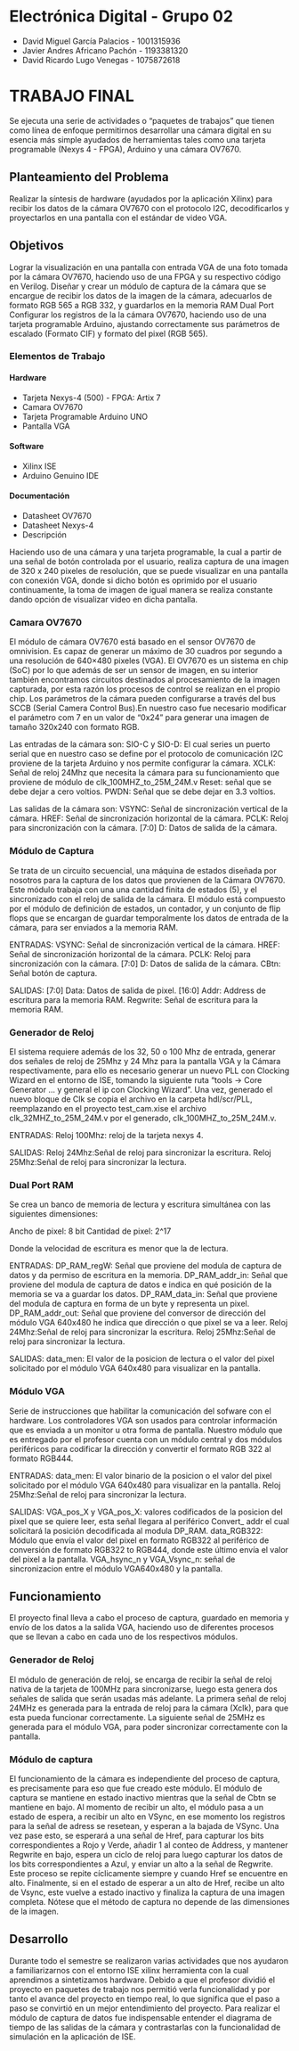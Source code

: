 # Electrónica Digital - Grupo 02

* David Miguel García Palacios - 1001315936
* Javier Andres Africano Pachón - 1193381320
* David Ricardo Lugo Venegas - 1075872618


# TRABAJO FINAL

Se ejecuta una serie de actividades o “paquetes de trabajos” que tienen como  línea de enfoque  permitirnos desarrollar una cámara digital en su esencia más simple ayudados de herramientas tales como una tarjeta programable (Nexys 4 - FPGA),  Arduino y una cámara OV7670.


## Planteamiento del Problema
Realizar la síntesis de hardware (ayudados por la aplicación Xilinx) para recibir los datos de la cámara OV7670 con el protocolo I2C,  decodificarlos y proyectarlos en una pantalla con el estándar de video VGA. 

## Objetivos
Lograr la visualización en una pantalla con entrada VGA de una foto tomada por la cámara OV7670, haciendo uso de una FPGA y su respectivo código en Verilog.
Diseñar y crear un módulo de captura de la cámara que se encargue de recibir los datos de la imagen de la cámara, adecuarlos de formato RGB 565 a RGB 332, y guardarlos en la memoria RAM Dual Port
Configurar los registros de la la cámara OV7670, haciendo uso de una tarjeta programable Arduino, ajustando correctamente sus parámetros de escalado (Formato CIF) y formato del pixel (RGB 565).

### Elementos de Trabajo
#### Hardware
* Tarjeta Nexys-4 (500) - FPGA: Artix 7
* Camara OV7670
* Tarjeta Programable Arduino UNO 
*  Pantalla VGA
#### Software
* Xilinx ISE
* Arduino Genuino IDE
#### Documentación
* Datasheet OV7670
* Datasheet Nexys-4
* Descripción

Haciendo uso de una cámara y una tarjeta programable, la cual a partir de una señal de botón controlada por el usuario, realiza captura de una imagen de 320 x 240 pixeles de resolución, que se puede visualizar en una pantalla con conexión VGA, donde si dicho botón es oprimido por el usuario continuamente, la toma de imagen de igual manera se realiza constante dando opción de visualizar video en dicha pantalla.

### Camara OV7670

El módulo de cámara OV7670 está basado en el sensor OV7670 de omnivision. Es capaz de generar un máximo de 30 cuadros por segundo a una resolución de 640×480 pixeles (VGA). El OV7670 es un sistema en chip (SoC) por lo que además de ser un sensor de imagen, en su interior también encontramos circuitos destinados al procesamiento de la imagen capturada, por esta razón los procesos de control se realizan en el propio chip. Los parámetros de la cámara pueden configurarse a través del bus SCCB (Serial Camera Control Bus).En nuestro caso fue necesario modificar el parámetro com 7 en un valor de “0x24” para generar una imagen de tamaño 320x240  con formato RGB.

Las entradas de la cámara son: 
SIO-C y SIO-D: El cual  series un puerto serial que en nuestro caso se define por  el protocolo de comunicación I2C proviene de la tarjeta Arduino y nos permite configurar la cámara.
XCLK: Señal de reloj  24Mhz que necesita la cámara para su funcionamiento que proviene de módulo de clk_100MHZ_to_25M_24M.v
Reset: señal que se debe dejar a cero voltios.
PWDN: Señal que se debe dejar en 3.3 voltios.

Las salidas de la cámara son: 
VSYNC: Señal de sincronización vertical de la cámara.
HREF: Señal de sincronización horizontal de la cámara.
PCLK: Reloj para sincronización con la cámara.
[7:0] D: Datos de salida de la cámara.

### Módulo de Captura

Se trata de un circuito secuencial, una máquina de estados diseñada por nosotros para la captura de los datos que provienen de la Cámara OV7670. Este módulo trabaja con una una cantidad finita de estados (5), y el sincronizado con el reloj de salida de la cámara. El módulo está compuesto por el módulo de definición de estados, un contador, y un conjunto de flip flops que se encargan de guardar temporalmente los datos de entrada de la cámara, para ser enviados a la memoria RAM.

ENTRADAS:
VSYNC: Señal de sincronización vertical de la cámara.
HREF: Señal de sincronización horizontal de la cámara.
PCLK: Reloj para sincronización con la cámara.
[7:0] D: Datos de salida de la cámara.
CBtn: Señal botón de captura.

SALIDAS:
[7:0] Data: Datos de salida de pixel.
[16:0] Addr: Address de escritura para la memoria RAM.
Regwrite: Señal de escritura para la memoria RAM.


### Generador de Reloj

El sistema requiere además de los 32, 50 o 100 Mhz de entrada, generar dos señales de reloj de 25Mhz y 24 Mhz para la pantalla VGA y la Cámara respectivamente, para ello es necesario generar un nuevo PLL con Clocking Wizard en el entorno de ISE, tomando la siguiente ruta “tools -> Core Generator ... y general el ip con Clocking Wizard”. Una vez, generado el nuevo bloque de Clk se copia el archivo en la carpeta hdl/scr/PLL, reemplazando en el proyecto test_cam.xise el archivo clk_32MHZ_to_25M_24M.v por el generado, clk_100MHZ_to_25M_24M.v.

ENTRADAS:
Reloj 100Mhz: reloj de la tarjeta nexys 4.

SALIDAS:
Reloj 24Mhz:Señal de reloj para sincronizar la escritura.
Reloj 25Mhz:Señal de reloj para sincronizar la lectura.

### Dual Port RAM

Se crea un banco de memoria de lectura  y escritura simultánea con las siguientes dimensiones: 
 
Ancho de pixel: 8 bit
Cantidad de pixel: 2^17

Donde la velocidad de escritura es menor que la de lectura.


ENTRADAS:
DP_RAM_regW: Señal que proviene del modula de captura de datos y da permiso de escritura en la memoria.
DP_RAM_addr_in: Señal que proviene del modula de captura de datos e indica en qué posición de la memoria se va a guardar los datos.
DP_RAM_data_in: Señal que proviene del modula de captura en forma de un byte y representa un pixel.
DP_RAM_addr_out: Señal que proviene del conversor de dirección del módulo VGA 640x480 he indica que dirección o que pixel se va a leer. 
Reloj 24Mhz:Señal de reloj para sincronizar la escritura.
Reloj 25Mhz:Señal de reloj para sincronizar la lectura.

SALIDAS:
data_men: El valor de la posicion de lectura o  el valor del pixel solicitado por el módulo VGA 640x480 para visualizar en la pantalla.


### Módulo VGA

Serie de instrucciones que habilitar la  comunicación del sofware con el hardware. Los controladores VGA son usados para controlar información que es enviada a un monitor u otra forma de pantalla.
Nuestro módulo que es entregado por el profesor cuenta con un módulo central y dos módulos periféricos para codificar la dirección y convertir el formato RGB 322 al formato RGB444.

ENTRADAS:
data_men: El valor binario de la posicion  o el valor del pixel solicitado por el módulo VGA 640x480 para visualizar en la pantalla.
Reloj 25Mhz:Señal de reloj para sincronizar la lectura.

SALIDAS:
VGA_pos_X y VGA_pos_X: valores codificados de la posicion del pixel que se quiere leer, esta señal llegara al periférico Convert_ addr el cual solicitará la posición decodificada al modula DP_RAM. 
data_RGB322: Módulo que envía el valor del pixel en formato RGB322 al periférico de conversión de formato RGB322 to RGB444, donde este último envía el valor del pixel a la pantalla.
VGA_hsync_n y VGA_Vsync_n: señal de sincronizacion entre el módulo VGA640x480 y la pantalla.

## Funcionamiento
El proyecto final lleva a cabo el proceso de captura, guardado en memoria y envío de los datos a la salida VGA, haciendo uso de diferentes procesos que se llevan a cabo en cada uno de los respectivos módulos.

### Generador de Reloj
El módulo de generación de reloj, se encarga de recibir la señal de reloj nativa de la tarjeta de 100MHz para sincronizarse, luego esta genera dos señales de salida que serán usadas más adelante. La primera señal de reloj 24MHz es generada para la entrada de reloj para la cámara (Xclk), para que esta pueda funcionar correctamente. La siguiente señal de 25MHz es generada para el módulo VGA, para poder sincronizar correctamente con la pantalla.

### Módulo de captura
El funcionamiento de la cámara es independiente del proceso de captura, es precisamente para eso que fue creado este módulo. El módulo de captura se mantiene en estado inactivo mientras que la señal de Cbtn se mantiene en bajo. Al momento de recibir un alto, el módulo pasa a un estado de espera, a recibir un alto en VSync, en ese momento los registros para la señal de adress se resetean, y esperan a la bajada de VSync. Una vez pase esto, se esperará a una señal de Href, para capturar los bits correspondientes a Rojo y Verde, añadir 1 al conteo de Address, y mantener Regwrite en bajo, espera un ciclo de reloj para luego capturar los datos de los bits correspondientes a Azul, y enviar un alto a la señal de Regwrite. Este proceso se repite cíclicamente siempre y cuando Href se encuentre en alto. Finalmente, si en el estado de esperar a un alto de Href, recibe un alto de Vsync, este vuelve a estado inactivo y finaliza la captura de una imagen completa. Nótese que el método de captura no depende de las dimensiones de la imagen.

## Desarrollo
Durante todo el semestre se realizaron varias actividades que nos ayudaron a familiarizarnos con el entorno ISE xilinx herramienta con la cual aprendimos a sintetizamos hardware. Debido a que el profesor dividió el proyecto en paquetes de trabajo nos permitió  verla funcionalidad y por tanto el avance del proyecto en tiempo real, lo que significa que el paso a paso se convirtió en un mejor entendimiento del proyecto. Para realizar el módulo de captura de datos fue indispensable entender el diagrama de tiempo de las salidas de la cámara y contrastarlas con la funcionalidad de simulación en la aplicación de ISE.


